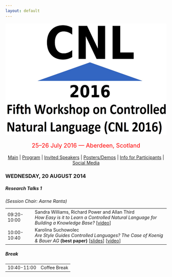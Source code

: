 ```yaml
---
layout: default
---
```

<p align="middle">
<img src="logo3.jpg" width="650" height="350"/>
</p>
<p align="middle" style="color:red; font-size:130%">25–26 July 2016 — Aberdeen, Scotland</p>
<p class="tabs" align="middle">
<a href="cnl2016.html">Main</a> | <a href="cnl2016program.html">Program</a> | <a href="cnl2016speakers.html">Invited Speakers</a> | <a href="cnl2016pd.html">Posters/Demos</a> | <a href="cnl2016info.html">Info for Participants</a> | <a href="cnl2016SM.html">Social Media</a> 
</p>
<body>

<h3>WEDNESDAY, 20 AUGUST 2014</h3>
<h5>Research Talks 1</h5>

<p><em>(Session Chair: Aarne Ranta)</em></p>

<table>
<tr><td class="time">09:20-10:00</td><td>Sandra Williams, Richard Power and Allan Third<br/><em>How Easy is it to Learn a Controlled Natural Language for Building a Knowledge Base?</em> [<a href="https://www.youtube.com/watch?v=JNJCtOAaHIc&amp;list=PL9MDHk_EFeGtHqFl9DKh5zB5abiTDZhps">video</a>]</td></tr>
<tr><td class="time">10:00-10:40</td><td>Karolina Suchowolec<br/><em>Are Style Guides Controlled Languages? The Case of Koenig &amp; Bauer AG</em> <strong>(best paper)</strong> [<a href="slides/suchowolec.pdf">slides</a>] [<a href="https://www.youtube.com/watch?v=wTRGIy2oFgs&amp;list=PL9MDHk_EFeGtHqFl9DKh5zB5abiTDZhps">video</a>]</td></tr>
</table>


<h5>Break</h5>

<table>
<tr><td class="time">10:40-11:00</td><td>Coffee Break</td></tr>
</table>
</body>
